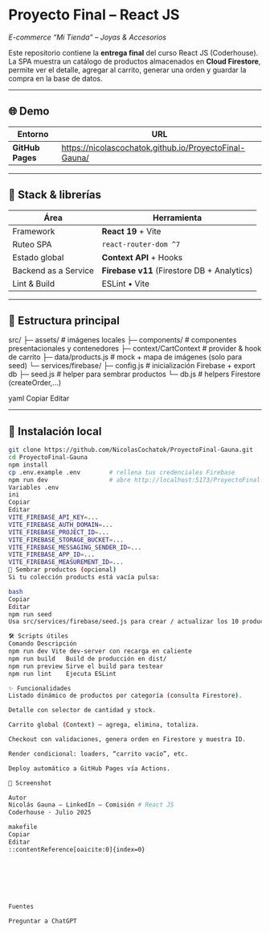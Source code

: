 # Proyecto Final – React JS    
_E-commerce “Mi Tienda” – Joyas & Accesorios_

Este repositorio contiene la **entrega final** del curso React JS (Coderhouse).  
La SPA muestra un catálogo de productos almacenados en **Cloud Firestore**, permite ver el detalle, agregar al carrito, generar una orden y guardar la compra en la base de datos.

---

## 🌐 Demo

| Entorno | URL |
|---------|-----|
| **GitHub Pages** | <https://nicolascochatok.github.io/ProyectoFinal-Gauna/> |

---

## 🚀 Stack & librerías

| Área | Herramienta |
|------|-------------|
| Framework | **React 19** + Vite |
| Ruteo SPA | `react-router-dom ^7` |
| Estado global | **Context API** + Hooks |
| Backend as a Service | **Firebase v11** (Firestore DB + Analytics) |
| Lint & Build | ESLint • Vite |

---

## 📁 Estructura principal

src/
├─ assets/ # imágenes locales
├─ components/ # componentes presentacionales y contenedores
├─ context/CartContext # provider & hook de carrito
├─ data/products.js # mock + mapa de imágenes (solo para seed)
└─ services/firebase/
├─ config.js # inicialización Firebase + export db
├─ seed.js # helper para sembrar productos
└─ db.js # helpers Firestore (createOrder,...)

yaml
Copiar
Editar

---

## 🔧 Instalación local

```bash
git clone https://github.com/NicolasCochatok/ProyectoFinal-Gauna.git
cd ProyectoFinal-Gauna
npm install
cp .env.example .env        # rellena tus credenciales Firebase
npm run dev                 # abre http://localhost:5173/ProyectoFinal-Gauna/
Variables .env
ini
Copiar
Editar
VITE_FIREBASE_API_KEY=...
VITE_FIREBASE_AUTH_DOMAIN=...
VITE_FIREBASE_PROJECT_ID=...
VITE_FIREBASE_STORAGE_BUCKET=...
VITE_FIREBASE_MESSAGING_SENDER_ID=...
VITE_FIREBASE_APP_ID=...
VITE_FIREBASE_MEASUREMENT_ID=...
🌱 Sembrar productos (opcional)
Si tu colección products está vacía pulsa:

bash
Copiar
Editar
npm run seed
Usa src/services/firebase/seed.js para crear / actualizar los 10 productos de ejemplo.

🛠️ Scripts útiles
Comando	Descripción
npm run dev	Vite dev-server con recarga en caliente
npm run build	Build de producción en dist/
npm run preview	Sirve el build para testear
npm run lint	Ejecuta ESLint

✨ Funcionalidades
Listado dinámico de productos por categoría (consulta Firestore).

Detalle con selector de cantidad y stock.

Carrito global (Context) – agrega, elimina, totaliza.

Checkout con validaciones, genera orden en Firestore y muestra ID.

Render condicional: loaders, “carrito vacío”, etc.

Deploy automático a GitHub Pages vía Actions.

📸 Screenshot

Autor
Nicolás Gauna – LinkedIn – Comisión # React JS
Coderhouse · Julio 2025

makefile
Copiar
Editar
::contentReference[oaicite:0]{index=0}







Fuentes

Preguntar a ChatGPT
